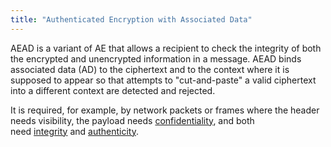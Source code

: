```yaml
---
title: "Authenticated Encryption with Associated Data"
---
```


AEAD is a variant of AE that allows a recipient to check the integrity of both the encrypted and unencrypted information in a message. AEAD binds associated data (AD) to the ciphertext and to the context where it is supposed to appear so that attempts to "cut-and-paste" a valid ciphertext into a different context are detected and rejected.

It is required, for example, by network packets or frames where the header needs visibility, the payload needs [confidentiality](https://en.wikipedia.org/wiki/Confidentiality "Confidentiality"), and both need [integrity](https://en.wikipedia.org/wiki/Data_integrity "Data integrity") and [authenticity](https://en.wikipedia.org/wiki/Message_authentication "Message authentication").